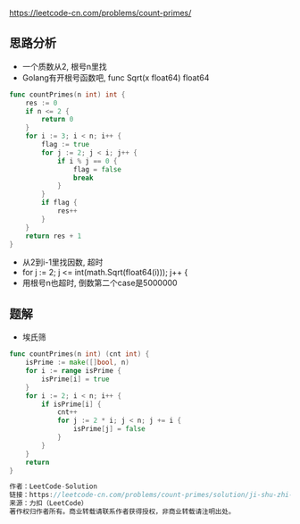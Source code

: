 https://leetcode-cn.com/problems/count-primes/

## 思路分析
- 一个质数从2, 根号n里找
- Golang有开根号函数吧, func Sqrt(x float64) float64
```go
func countPrimes(n int) int {
    res := 0
    if n <= 2 {
        return 0
    }
    for i := 3; i < n; i++ {
        flag := true
        for j := 2; j < i; j++ {
            if i % j == 0 {
                flag = false
                break
            }
        }
        if flag {
            res++
        }
    }
    return res + 1
}
```
- 从2到i-1里找因数, 超时
- for j := 2; j <= int(math.Sqrt(float64(i))); j++ {
- 用根号n也超时, 倒数第二个case是5000000

## 题解
- 埃氏筛
```go
func countPrimes(n int) (cnt int) {
    isPrime := make([]bool, n)
    for i := range isPrime {
        isPrime[i] = true
    }
    for i := 2; i < n; i++ {
        if isPrime[i] {
            cnt++
            for j := 2 * i; j < n; j += i {
                isPrime[j] = false
            }
        }
    }
    return
}

作者：LeetCode-Solution
链接：https://leetcode-cn.com/problems/count-primes/solution/ji-shu-zhi-shu-by-leetcode-solution/
来源：力扣（LeetCode）
著作权归作者所有。商业转载请联系作者获得授权，非商业转载请注明出处。
```